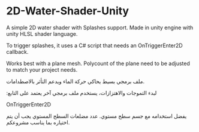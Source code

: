 # 2D-Water-Shader-Unity
A simple 2D water shader with Splashes support. Made in unity engine with unity HLSL shader language.

To trigger splashes, it uses a C# script that needs an OnTriggerEnter2D callback.

Works best with a plane mesh. Polycount of the plane need to be adjusted to match your project needs. 

ملف برمجي بسيط يحاكي حركة الماء ويدعم التأثر بالاصطدامات.

:لبدء التموجات والاهتزازات، يستخدم ملف برمجي آخر يعتمد على التابع 

OnTriggerEnter2D

يفضل استخدامه مع جسم سطح مستوي. عدد مضلعات السطح المستوي يجب أن يتم اختياره بما يناسب مشروعكم.
